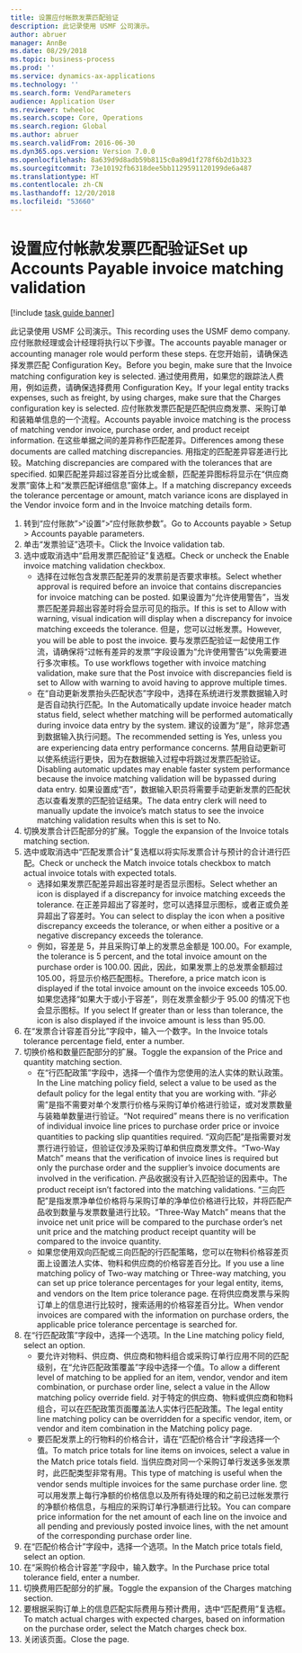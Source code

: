 ```yaml
---
title: 设置应付帐款发票匹配验证
description: 此记录使用 USMF 公司演示。
author: abruer
manager: AnnBe
ms.date: 08/29/2018
ms.topic: business-process
ms.prod: ''
ms.service: dynamics-ax-applications
ms.technology: ''
ms.search.form: VendParameters
audience: Application User
ms.reviewer: twheeloc
ms.search.scope: Core, Operations
ms.search.region: Global
ms.author: abruer
ms.search.validFrom: 2016-06-30
ms.dyn365.ops.version: Version 7.0.0
ms.openlocfilehash: 8a639d9d8adb59b8115c0a89d1f278f6b2d1b323
ms.sourcegitcommit: 73e10192fb6318dee5bb1129591120199de6a487
ms.translationtype: HT
ms.contentlocale: zh-CN
ms.lasthandoff: 12/20/2018
ms.locfileid: "53660"
---
```

# <a name="set-up-accounts-payable-invoice-matching-validation"></a><span data-ttu-id="d87d2-103">设置应付帐款发票匹配验证</span><span class="sxs-lookup"><span data-stu-id="d87d2-103">Set up Accounts Payable invoice matching validation</span></span>

[!include [task guide banner](../../includes/task-guide-banner.md)]

<span data-ttu-id="d87d2-104">此记录使用 USMF 公司演示。</span><span class="sxs-lookup"><span data-stu-id="d87d2-104">This recording uses the USMF demo company.</span></span> <span data-ttu-id="d87d2-105">应付账款经理或会计经理将执行以下步骤。</span><span class="sxs-lookup"><span data-stu-id="d87d2-105">The accounts payable manager or accounting manager role would perform these steps.</span></span> <span data-ttu-id="d87d2-106">在您开始前，请确保选择发票匹配 Configuration Key。</span><span class="sxs-lookup"><span data-stu-id="d87d2-106">Before you begin, make sure that the Invoice matching configuration key is selected.</span></span> <span data-ttu-id="d87d2-107">通过使用费用，如果您的跟踪法人费用，例如运费，请确保选择费用 Configuration Key。</span><span class="sxs-lookup"><span data-stu-id="d87d2-107">If your legal entity tracks expenses, such as freight, by using charges, make sure that the Charges configuration key is selected.</span></span>  <span data-ttu-id="d87d2-108">应付账款发票匹配是匹配供应商发票、采购订单和装箱单信息的一个流程。</span><span class="sxs-lookup"><span data-stu-id="d87d2-108">Accounts payable invoice matching is the process of matching vendor invoice, purchase order, and product receipt information.</span></span> <span data-ttu-id="d87d2-109">在这些单据之间的差异称作匹配差异。</span><span class="sxs-lookup"><span data-stu-id="d87d2-109">Differences among these documents are called matching discrepancies.</span></span> <span data-ttu-id="d87d2-110">用指定的匹配差异容差进行比较。</span><span class="sxs-lookup"><span data-stu-id="d87d2-110">Matching discrepancies are compared with the tolerances that are specified.</span></span> <span data-ttu-id="d87d2-111">如果匹配差异超过容差百分比或金额，匹配差异图标将显示在“供应商发票”窗体上和“发票匹配详细信息”窗体上。</span><span class="sxs-lookup"><span data-stu-id="d87d2-111">If a matching discrepancy exceeds the tolerance percentage or amount, match variance icons are displayed in the Vendor invoice form and in the Invoice matching details form.</span></span>

1. <span data-ttu-id="d87d2-112">转到“应付账款”>“设置”>“应付账款参数”。</span><span class="sxs-lookup"><span data-stu-id="d87d2-112">Go to Accounts payable > Setup > Accounts payable parameters.</span></span>
2. <span data-ttu-id="d87d2-113">单击“发票验证”选项卡。</span><span class="sxs-lookup"><span data-stu-id="d87d2-113">Click the Invoice validation tab.</span></span>
3. <span data-ttu-id="d87d2-114">选中或取消选中“启用发票匹配验证”复选框。</span><span class="sxs-lookup"><span data-stu-id="d87d2-114">Check or uncheck the Enable invoice matching validation checkbox.</span></span>
    * <span data-ttu-id="d87d2-115">选择在过帐包含发票匹配差异的发票前是否要求审核。</span><span class="sxs-lookup"><span data-stu-id="d87d2-115">Select whether approval is required before an invoice that contains discrepancies for invoice matching can be posted.</span></span> <span data-ttu-id="d87d2-116">如果设置为“允许使用警告”，当发票匹配差异超出容差时将会显示可见的指示。</span><span class="sxs-lookup"><span data-stu-id="d87d2-116">If this is set to Allow with warning, visual indication will display when a discrepancy for invoice matching exceeds the tolerance.</span></span> <span data-ttu-id="d87d2-117">但是，您可以过帐发票。</span><span class="sxs-lookup"><span data-stu-id="d87d2-117">However, you will be able to post the invoice.</span></span> <span data-ttu-id="d87d2-118">要与发票匹配验证一起使用工作流，请确保将“过帐有差异的发票”字段设置为“允许使用警告”以免需要进行多次审核。</span><span class="sxs-lookup"><span data-stu-id="d87d2-118">To use workflows together with invoice matching validation, make sure that the Post invoice with discrepancies field is set to Allow with warning to avoid having to approve multiple times.</span></span>  
    * <span data-ttu-id="d87d2-119">在“自动更新发票抬头匹配状态”字段中，选择在系统进行发票数据输入时是否自动执行匹配。</span><span class="sxs-lookup"><span data-stu-id="d87d2-119">In the Automatically update invoice header match status field, select whether matching will be performed automatically during invoice data entry by the system.</span></span> <span data-ttu-id="d87d2-120">建议的设置为“是”，除非您遇到数据输入执行问题。</span><span class="sxs-lookup"><span data-stu-id="d87d2-120">The recommended setting is Yes, unless you are experiencing data entry performance concerns.</span></span> <span data-ttu-id="d87d2-121">禁用自动更新可以使系统运行更快，因为在数据输入过程中将跳过发票匹配验证。</span><span class="sxs-lookup"><span data-stu-id="d87d2-121">Disabling automatic updates may enable faster system performance because the invoice matching validation will be bypassed during data entry.</span></span> <span data-ttu-id="d87d2-122">如果设置成“否”，数据输入职员将需要手动更新发票的匹配状态以查看发票的匹配验证结果。</span><span class="sxs-lookup"><span data-stu-id="d87d2-122">The data entry clerk will need to manually update the invoice’s match status to see the invoice matching validation results when this is set to No.</span></span>  
4. <span data-ttu-id="d87d2-123">切换发票合计匹配部分的扩展。</span><span class="sxs-lookup"><span data-stu-id="d87d2-123">Toggle the expansion of the Invoice totals matching section.</span></span>
5. <span data-ttu-id="d87d2-124">选中或取消选中“匹配发票合计”复选框以将实际发票合计与预计的合计进行匹配。</span><span class="sxs-lookup"><span data-stu-id="d87d2-124">Check or uncheck the Match invoice totals checkbox to match actual invoice totals with expected totals.</span></span>
    * <span data-ttu-id="d87d2-125">选择如果发票匹配差异超出容差时是否显示图标。</span><span class="sxs-lookup"><span data-stu-id="d87d2-125">Select whether an icon is displayed if a discrepancy for invoice matching exceeds the tolerance.</span></span> <span data-ttu-id="d87d2-126">在正差异超出了容差时，您可以选择显示图标，或者正或负差异超出了容差时。</span><span class="sxs-lookup"><span data-stu-id="d87d2-126">You can select to display the icon when a positive discrepancy exceeds the tolerance, or when either a positive or a negative discrepancy exceeds the tolerance.</span></span>  
    * <span data-ttu-id="d87d2-127">例如，容差是 5，并且采购订单上的发票总金额是 100.00。</span><span class="sxs-lookup"><span data-stu-id="d87d2-127">For example, the tolerance is 5 percent, and the total invoice amount on the purchase order is 100.00.</span></span> <span data-ttu-id="d87d2-128">因此，因此，如果发票上的总发票金额超过 105.00，将显示价格匹配图标。</span><span class="sxs-lookup"><span data-stu-id="d87d2-128">Therefore, a price match icon is displayed if the total invoice amount on the invoice exceeds 105.00.</span></span> <span data-ttu-id="d87d2-129">如果您选择“如果大于或小于容差”，则在发票金额少于 95.00 的情况下也会显示图标。</span><span class="sxs-lookup"><span data-stu-id="d87d2-129">If you select If greater than or less than tolerance, the icon is also displayed if the invoice amount is less than 95.00.</span></span>  
6. <span data-ttu-id="d87d2-130">在“发票合计容差百分比”字段中，输入一个数字。</span><span class="sxs-lookup"><span data-stu-id="d87d2-130">In the Invoice totals tolerance percentage field, enter a number.</span></span>
7. <span data-ttu-id="d87d2-131">切换价格和数量匹配部分的扩展。</span><span class="sxs-lookup"><span data-stu-id="d87d2-131">Toggle the expansion of the Price and quantity matching section.</span></span>
    * <span data-ttu-id="d87d2-132">在“行匹配政策”字段中，选择一个值作为您使用的法人实体的默认政策。</span><span class="sxs-lookup"><span data-stu-id="d87d2-132">In the Line matching policy field, select a value to be used as the default policy for the legal entity that you are working with.</span></span> <span data-ttu-id="d87d2-133">“非必需”是指不需要对单个发票行价格与采购订单价格进行验证，或对发票数量与装箱单数量进行验证。</span><span class="sxs-lookup"><span data-stu-id="d87d2-133">“Not required” means there is no verification of individual invoice line prices to purchase order price or invoice quantities to packing slip quantities required.</span></span> <span data-ttu-id="d87d2-134">“双向匹配”是指需要对发票行进行验证，但验证仅涉及采购订单和供应商发票文件。</span><span class="sxs-lookup"><span data-stu-id="d87d2-134">“Two-Way Match” means that the verification of invoice lines is required but only the purchase order and the supplier’s invoice documents are involved in the verification.</span></span> <span data-ttu-id="d87d2-135">产品收据没有计入匹配验证的因素中。</span><span class="sxs-lookup"><span data-stu-id="d87d2-135">The product receipt isn’t factored into the matching validations.</span></span> <span data-ttu-id="d87d2-136">“三向匹配”是指发票净单位价格将与采购订单的净单位价格进行比较，并将匹配产品收到数量与发票数量进行比较。</span><span class="sxs-lookup"><span data-stu-id="d87d2-136">“Three-Way Match” means that the invoice net unit price will be compared to the purchase order’s net unit price and the matching product receipt quantity will be compared to the invoice quantity.</span></span>  
    * <span data-ttu-id="d87d2-137">如果您使用双向匹配或三向匹配的行匹配策略，您可以在物料价格容差页面上设置法人实体、物料和供应商的价格容差百分比。</span><span class="sxs-lookup"><span data-stu-id="d87d2-137">If you use a line matching policy of Two-way matching or Three-way matching, you can set up price tolerance percentages for your legal entity, items, and vendors on the Item price tolerance page.</span></span> <span data-ttu-id="d87d2-138">在将供应商发票与采购订单上的信息进行比较时，搜索适用的价格容差百分比。</span><span class="sxs-lookup"><span data-stu-id="d87d2-138">When vendor invoices are compared with the information on purchase orders, the applicable price tolerance percentage is searched for.</span></span>  
8. <span data-ttu-id="d87d2-139">在“行匹配政策”字段中，选择一个选项。</span><span class="sxs-lookup"><span data-stu-id="d87d2-139">In the Line matching policy field, select an option.</span></span>
    * <span data-ttu-id="d87d2-140">要允许对物料、供应商、供应商和物料组合或采购订单行应用不同的匹配级别，在“允许匹配政策覆盖”字段中选择一个值。</span><span class="sxs-lookup"><span data-stu-id="d87d2-140">To allow a different level of matching to be applied for an item, vendor, vendor and item combination, or purchase order line, select a value in the Allow matching policy override field.</span></span> <span data-ttu-id="d87d2-141">对于特定的供应商、物料或供应商和物料组合，可以在匹配政策页面覆盖法人实体行匹配政策。</span><span class="sxs-lookup"><span data-stu-id="d87d2-141">The legal entity line matching policy can be overridden for a specific vendor, item, or vendor and item combination in the Matching policy page.</span></span>  
    * <span data-ttu-id="d87d2-142">要匹配发票上的行物料的价格合计，请在“匹配价格合计”字段选择一个值。</span><span class="sxs-lookup"><span data-stu-id="d87d2-142">To match price totals for line items on invoices, select a value in the Match price totals field.</span></span> <span data-ttu-id="d87d2-143">当供应商对同一个采购订单行发送多张发票时，此匹配类型非常有用。</span><span class="sxs-lookup"><span data-stu-id="d87d2-143">This type of matching is useful when the vendor sends multiple invoices for the same purchase order line.</span></span> <span data-ttu-id="d87d2-144">您可以用发票上每行净额的价格信息以及所有待处理的和之前已过帐发票行的净额价格信息，与相应的采购订单行净额进行比较。</span><span class="sxs-lookup"><span data-stu-id="d87d2-144">You can compare price information for the net amount of each line on the invoice and all pending and previously posted invoice lines, with the net amount of the corresponding purchase order line.</span></span>  
9. <span data-ttu-id="d87d2-145">在“匹配价格合计”字段中，选择一个选项。</span><span class="sxs-lookup"><span data-stu-id="d87d2-145">In the Match price totals field, select an option.</span></span>
10. <span data-ttu-id="d87d2-146">在“采购价格合计容差”字段中，输入数字。</span><span class="sxs-lookup"><span data-stu-id="d87d2-146">In the Purchase price total tolerance field, enter a number.</span></span>
11. <span data-ttu-id="d87d2-147">切换费用匹配部分的扩展。</span><span class="sxs-lookup"><span data-stu-id="d87d2-147">Toggle the expansion of the Charges matching section.</span></span>
12. <span data-ttu-id="d87d2-148">要根据采购订单上的信息匹配实际费用与预计费用，选中“匹配费用”复选框。</span><span class="sxs-lookup"><span data-stu-id="d87d2-148">To match actual charges with expected charges, based on information on the purchase order, select the Match charges check box.</span></span>
13. <span data-ttu-id="d87d2-149">关闭该页面。</span><span class="sxs-lookup"><span data-stu-id="d87d2-149">Close the page.</span></span>

